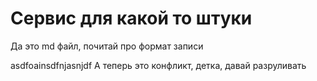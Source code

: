 # Сервис для какой то штуки

Да это md файл, почитай про формат записи

asdfoainsdfnjasnjdf
А теперь это конфликт, детка, давай разруливать